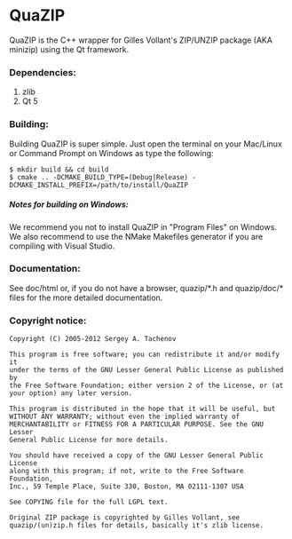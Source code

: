 <h1>QuaZIP</h1>

<p>QuaZIP is the C++ wrapper for Gilles Vollant's ZIP/UNZIP package
(AKA minizip) using the Qt framework.</p>

<h3>Dependencies:</h3>
<ol>
    <li>zlib</li>
    <li>Qt 5</li>
</ol>

<h3>Building:</h3>

Building QuaZIP is super simple. Just open the terminal on your Mac/Linux
or Command Prompt on Windows as type the following:
```
$ mkdir build && cd build
$ cmake .. -DCMAKE_BUILD_TYPE=(Debug|Release) -DCMAKE_INSTALL_PREFIX=/path/to/install/QuaZIP
```
<h5>Notes for building on Windows:</h5>
We recommend you not to install QuaZIP in "Program Files" on Windows. We also recommend to use
the NMake Makefiles generator if you are compiling with Visual Studio.

<h3>Documentation:</h3>

<p>See doc/html or, if you do not have a browser, quazip/*.h and
quazip/doc/* files for the more detailed documentation.</p>

<h3>Copyright notice:</h3>

```
Copyright (C) 2005-2012 Sergey A. Tachenov

This program is free software; you can redistribute it and/or modify it
under the terms of the GNU Lesser General Public License as published by
the Free Software Foundation; either version 2 of the License, or (at
your option) any later version.

This program is distributed in the hope that it will be useful, but
WITHOUT ANY WARRANTY; without even the implied warranty of
MERCHANTABILITY or FITNESS FOR A PARTICULAR PURPOSE. See the GNU Lesser
General Public License for more details.

You should have received a copy of the GNU Lesser General Public License
along with this program; if not, write to the Free Software Foundation,
Inc., 59 Temple Place, Suite 330, Boston, MA 02111-1307 USA

See COPYING file for the full LGPL text.

Original ZIP package is copyrighted by Gilles Vollant, see
quazip/(un)zip.h files for details, basically it's zlib license.
```
